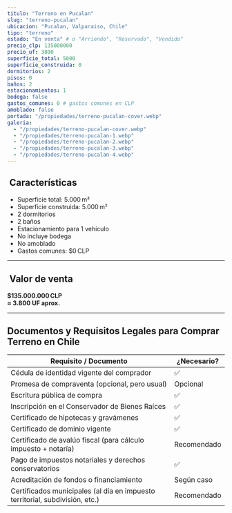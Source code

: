```yaml
---
titulo: "Terreno en Pucalan"
slug: "terreno-pucalan"
ubicacion: "Pucalan, Valparaiso, Chile"
tipo: "terreno"
estado: "En venta" # o "Arriendo", "Reservado", "Vendido"
precio_clp: 135000000
precio_uf: 3800
superficie_total: 5000
superficie_construida: 0
dormitorios: 2
pisos: 0
baños: 2
estacionamientos: 1
bodega: false
gastos_comunes: 0 # gastos comunes en CLP
amoblado: false
portada: "/propiedades/terreno-pucalan-cover.webp"
galeria:
  - "/propiedades/terreno-pucalan-cover.webp"
  - "/propiedades/terreno-pucalan-1.webp"
  - "/propiedades/terreno-pucalan-2.webp"
  - "/propiedades/terreno-pucalan-3.webp"
  - "/propiedades/terreno-pucalan-4.webp"
---
```


## ​ Características

- Superficie total: 5.000 m²  
- Superficie construida: 5.000 m²  
- 2 dormitorios  
- 2 baños  
- Estacionamiento para 1 vehículo  
- No incluye bodega  
- No amoblado  
- Gastos comunes: $0 CLP  

---

## ​ Valor de venta

**$135.000.000 CLP**  
**≈ 3.800 UF aprox.**

---

##  Documentos y Requisitos Legales para Comprar Terreno en Chile

| Requisito / Documento                                        | ¿Necesario? |
|--------------------------------------------------------------|-------------|
| Cédula de identidad vigente del comprador                     | ✅          |
| Promesa de compraventa (opcional, pero usual)                |  Opcional  |
| Escritura pública de compra                                  | ✅          |
| Inscripción en el Conservador de Bienes Raíces                | ✅          |
| Certificado de hipotecas y gravámenes                        | ✅          |
| Certificado de dominio vigente                               | ✅          |
| Certificado de avalúo fiscal (para cálculo impuesto + notaría)|  Recomendado |
| Pago de impuestos notariales y derechos conservatorios        | ✅          |
| Acreditación de fondos o financiamiento                      |  Según caso |
| Certificados municipales (al día en impuesto territorial, subdivisión, etc.) |  Recomendado |


